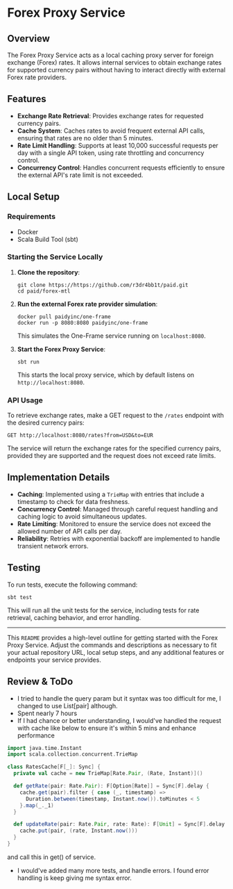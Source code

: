 # Forex Proxy Service

## Overview

The Forex Proxy Service acts as a local caching proxy server for foreign exchange (Forex) rates. It allows internal services to obtain exchange rates for supported currency pairs without having to interact directly with external Forex rate providers.

## Features

- **Exchange Rate Retrieval**: Provides exchange rates for requested currency pairs.
- **Cache System**: Caches rates to avoid frequent external API calls, ensuring that rates are no older than 5 minutes.
- **Rate Limit Handling**: Supports at least 10,000 successful requests per day with a single API token, using rate throttling and concurrency control.
- **Concurrency Control**: Handles concurrent requests efficiently to ensure the external API's rate limit is not exceeded.

## Local Setup

### Requirements

- Docker
- Scala Build Tool (sbt)

### Starting the Service Locally

1. **Clone the repository**:
   ```
   git clone https://https://github.com/r3dr4bb1t/paid.git
   cd paid/forex-mtl
   ```

2. **Run the external Forex rate provider simulation**:
   ```
   docker pull paidyinc/one-frame
   docker run -p 8080:8080 paidyinc/one-frame
   ```
   This simulates the One-Frame service running on `localhost:8080`.

3. **Start the Forex Proxy Service**:
   ```
   sbt run
   ```
   This starts the local proxy service, which by default listens on `http://localhost:8080`.

### API Usage

To retrieve exchange rates, make a GET request to the `/rates` endpoint with the desired currency pairs:

```
GET http://localhost:8080/rates?from=USD&to=EUR
```

The service will return the exchange rates for the specified currency pairs, provided they are supported and the request does not exceed rate limits.

## Implementation Details

- **Caching**: Implemented using a `TrieMap` with entries that include a timestamp to check for data freshness.
- **Concurrency Control**: Managed through careful request handling and caching logic to avoid simultaneous updates.
- **Rate Limiting**: Monitored to ensure the service does not exceed the allowed number of API calls per day.
- **Reliability**: Retries with exponential backoff are implemented to handle transient network errors.

## Testing

To run tests, execute the following command:

```
sbt test
```

This will run all the unit tests for the service, including tests for rate retrieval, caching behavior, and error handling.

---

This `README` provides a high-level outline for getting started with the Forex Proxy Service. Adjust the commands and descriptions as necessary to fit your actual repository URL, local setup steps, and any additional features or endpoints your service provides.

## Review & ToDo

* I tried to handle the query param but it syntax was too difficult for me, I changed to use List[pair] although.
* Spent nearly 7 hours
* If I had chance or better understanding, I would've handled the request with cache like below
 to ensure it's within 5 mins and enhance performance 
```scala
import java.time.Instant
import scala.collection.concurrent.TrieMap

class RatesCache[F[_]: Sync] {
  private val cache = new TrieMap[Rate.Pair, (Rate, Instant)]()

  def getRate(pair: Rate.Pair): F[Option[Rate]] = Sync[F].delay {
    cache.get(pair).filter { case (_, timestamp) =>
      Duration.between(timestamp, Instant.now()).toMinutes < 5
    }.map(_._1)
  }

  def updateRate(pair: Rate.Pair, rate: Rate): F[Unit] = Sync[F].delay {
    cache.put(pair, (rate, Instant.now()))
  }
}
```
and call this in get() of service.

* I would've added many more tests, and handle errors. I found error handling is keep giving me syntax error.
